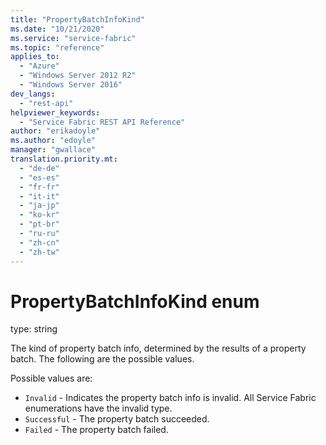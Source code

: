 ```yaml
---
title: "PropertyBatchInfoKind"
ms.date: "10/21/2020"
ms.service: "service-fabric"
ms.topic: "reference"
applies_to: 
  - "Azure"
  - "Windows Server 2012 R2"
  - "Windows Server 2016"
dev_langs: 
  - "rest-api"
helpviewer_keywords: 
  - "Service Fabric REST API Reference"
author: "erikadoyle"
ms.author: "edoyle"
manager: "gwallace"
translation.priority.mt: 
  - "de-de"
  - "es-es"
  - "fr-fr"
  - "it-it"
  - "ja-jp"
  - "ko-kr"
  - "pt-br"
  - "ru-ru"
  - "zh-cn"
  - "zh-tw"
---
```

# PropertyBatchInfoKind enum

type: string

The kind of property batch info, determined by the results of a property batch. The following are the possible values.

Possible values are: 

  - `Invalid` - Indicates the property batch info is invalid. All Service Fabric enumerations have the invalid type.
  - `Successful` - The property batch succeeded.
  - `Failed` - The property batch failed.

